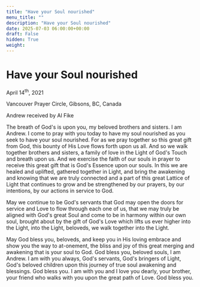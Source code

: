 ```yaml
---
title: "Have your Soul nourished"
menu_title: ""
description: "Have your Soul nourished"
date: 2025-07-03 06:00:00+00:00
draft: False
hidden: True
weight:
---
```

# Have your Soul nourished

April 14<sup>th</sup>, 2021

Vancouver Prayer Circle, Gibsons, BC, Canada

Andrew received by Al Fike

The breath of God's is upon you, my beloved brothers and sisters. I am Andrew. I come to pray with you today to have my soul nourished as you seek to have your soul nourished. For as we pray together so this great gift from God, this bounty of His Love flows forth upon us all. And so we walk together brothers and sisters, a family of love in the Light of God's Touch and breath upon us. And we exercise the faith of our souls in prayer to receive this great gift that is God's Essence upon our souls. In this we are healed and uplifted, gathered together in Light, and bring the awakening and knowing that we are truly connected and a part of this great Lattice of Light that continues to grow and be strengthened by our prayers, by our intentions, by our actions in service to God.

May we continue to be God's servants that God may open the doors for service and Love to flow through each one of us, that we may truly be aligned with God's great Soul and come to be in harmony within our own soul, brought about by the gift of God's Love which lifts us ever higher into the Light, into the Light, beloveds, we walk together into the Light.

May God bless you, beloveds, and keep you in His loving embrace and show you the way to at-onement, the bliss and joy of this great merging and awakening that is your soul to God. God bless you, beloved souls, I am Andrew. I am with you always, God's servants, God's bringers of Light, God's beloved children upon this journey of true soul awakening and blessings. God bless you. I am with you and I love you dearly, your brother, your friend who walks with you upon the great path of Love. God bless you. 
